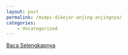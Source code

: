 ```yaml
---
layout: post
permalink: /mimpi-dikejar-anjing-anjingnya/
categories:
    - Uncategorized
---
```


[Baca Selengkapnya](/01)